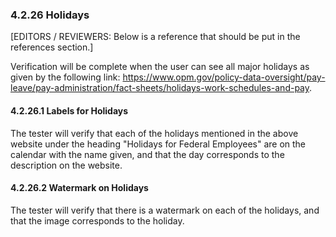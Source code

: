 ### 4.2.26 Holidays

[EDITORS / REVIEWERS: Below is a reference that should be put in the references section.]

Verification will be complete when the user can see all major holidays as given by the following link: https://www.opm.gov/policy-data-oversight/pay-leave/pay-administration/fact-sheets/holidays-work-schedules-and-pay.

#### 4.2.26.1 Labels for Holidays

The tester will verify that each of the holidays mentioned in the above website under the heading "Holidays for Federal Employees" are on the calendar with the name given, and that the day corresponds to the description on the website.

#### 4.2.26.2 Watermark on Holidays

The tester will verify that there is a watermark on each of the holidays, and that the image corresponds to the holiday.

